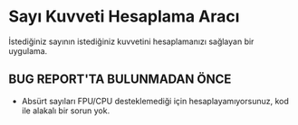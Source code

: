# Sayı Kuvveti Hesaplama Aracı
İstediğiniz sayının istediğiniz kuvvetini hesaplamanızı sağlayan bir uygulama.
## BUG REPORT'TA BULUNMADAN ÖNCE
- Absürt sayıları FPU/CPU desteklemediği için hesaplayamıyorsunuz, kod ile alakalı bir sorun yok.
